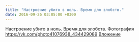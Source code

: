 ```yaml
---
title: "Настроение убито в ноль. Время для злобств."
date: 2016-09-26 03:05:00 +0300
---
```


Настроение убито в ноль. Время для злобств.
Фотография
<a class="vk-attach" href="https://vk.com/photo41076938_434429089">https://vk.com/photo41076938_434429089</a>
<a class="vk-attach" href="https://vk.com/photo41076938_434429089">Вложение</a>
